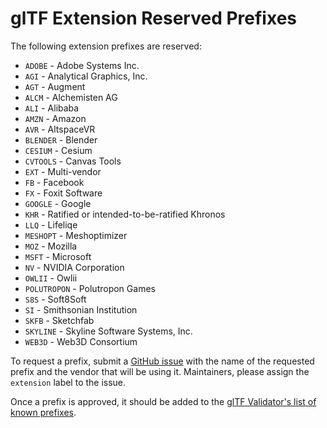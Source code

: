 # glTF Extension Reserved Prefixes

The following extension prefixes are reserved:

* `ADOBE` - Adobe Systems Inc.
* `AGI` - Analytical Graphics, Inc.
* `AGT` - Augment
* `ALCM` - Alchemisten AG
* `ALI` - Alibaba
* `AMZN` - Amazon
* `AVR` - AltspaceVR
* `BLENDER` - Blender
* `CESIUM` - Cesium
* `CVTOOLS` - Canvas Tools
* `EXT` - Multi-vendor
* `FB` - Facebook
* `FX` - Foxit Software
* `GOOGLE` - Google
* `KHR` - Ratified or intended-to-be-ratified Khronos
* `LLQ` - Lifeliqe
* `MESHOPT` - Meshoptimizer
* `MOZ` - Mozilla
* `MSFT` - Microsoft
* `NV` - NVIDIA Corporation
* `OWLII` - Owlii
* `POLUTROPON` - Polutropon Games
* `S8S` - Soft8Soft
* `SI` - Smithsonian Institution
* `SKFB` - Sketchfab
* `SKYLINE` - Skyline Software Systems, Inc.
* `WEB3D` - Web3D Consortium

To request a prefix, submit a [GitHub issue](https://github.com/KhronosGroup/glTF/issues/new) with the name of the requested prefix and the vendor that will be using it. Maintainers, please assign the `extension` label to the issue.

Once a prefix is approved, it should be added to the [glTF Validator's list of known prefixes](https://github.com/KhronosGroup/glTF-Validator/blob/master/lib/src/ext/extensions.dart).
